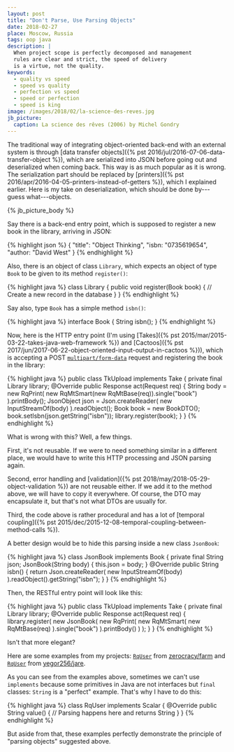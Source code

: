 ```yaml
---
layout: post
title: "Don't Parse, Use Parsing Objects"
date: 2018-02-27
place: Moscow, Russia
tags: oop java
description: |
  When project scope is perfectly decomposed and management
  rules are clear and strict, the speed of delivery
  is a virtue, not the quality.
keywords:
  - quality vs speed
  - speed vs quality
  - perfection vs speed
  - speed or perfection
  - speed is king
image: /images/2018/02/la-science-des-reves.jpg
jb_picture:
  caption: La science des rêves (2006) by Michel Gondry
---
```


<!-- here: https://www.yegor256.com/2014/09/16/getters-and-setters-are-evil.html#comment-3438202653 -->

The traditional way of integrating object-oriented back-end with an external
system is through [data transfer objects]({% pst 2016/jul/2016-07-06-data-transfer-object %}),
which are serialized into JSON before going out
and deserialized when coming back. This way is as much popular as it is wrong. The
serialization part should be replaced by [printers]({% pst 2016/apr/2016-04-05-printers-instead-of-getters %}),
which I explained earlier.
Here is my take on deserialization, which should be done by---guess what---objects.

<!--more-->

{% jb_picture_body %}

Say there is a back-end entry point, which is supposed to register a new
book in the library, arriving in JSON:

{% highlight json %}
{
  "title": "Object Thinking",
  "isbn: "0735619654",
  "author: "David West"
}
{% endhighlight %}

Also, there is an object of class `Library`, which expects an object of type
`Book` to be given to its method `register()`:

{% highlight java %}
class Library {
  public void register(Book book) {
    // Create a new record in the database
  }
}
{% endhighlight %}

Say also, type `Book` has a simple method `isbn()`:

{% highlight java %}
interface Book {
  String isbn();
}
{% endhighlight %}

Now, here is the HTTP entry point
(I'm using [Takes]({% pst 2015/mar/2015-03-22-takes-java-web-framework %})
and [Cactoos]({% pst 2017/jun/2017-06-22-object-oriented-input-output-in-cactoos %})),
which is accepting
a POST [`multipart/form-data`](https://www.ietf.org/rfc/rfc2045.txt)
request and registering the book in the library:

{% highlight java %}
public class TkUpload implements Take {
  private final Library library;
  @Override
  public Response act(Request req) {
    String body = new RqPrint(
      new RqMtSmart(new RqMtBase(req)).single("book")
    ).printBody();
    JsonObject json = Json.createReader(
      new InputStreamOf(body)
    ).readObject();
    Book book = new BookDTO();
    book.setIsbn(json.getString("isbn"));
    library.register(book);
  }
}
{% endhighlight %}

What is wrong with this? Well, a few things.

First, it's not reusable. If we were to need something similar in a different
place, we would have to write this HTTP processing and JSON parsing again.

Second, error handling and
[validation]({% pst 2018/may/2018-05-29-object-validation %})
are not reusable either. If we add
it to the method above, we will have to copy it everywhere. Of course,
the DTO may encapsulate it, but that's not what DTOs are usually for.

Third, the code above is rather procedural and has a lot of
[temporal coupling]({% pst 2015/dec/2015-12-08-temporal-coupling-between-method-calls %}).

A better design would be to hide this parsing inside a new class `JsonBook`:

{% highlight java %}
class JsonBook implements Book {
  private final String json;
  JsonBook(String body) {
    this.json = body;
  }
  @Override
  public String isbn() {
    return Json.createReader(
      new InputStreamOf(body)
    ).readObject().getString("isbn");
  }
}
{% endhighlight %}

Then, the RESTful entry point will look like this:

{% highlight java %}
public class TkUpload implements Take {
  private final Library library;
  @Override
  public Response act(Request req) {
    library.register(
      new JsonBook(
        new RqPrint(
          new RqMtSmart(
            new RqMtBase(req)
          ).single("book")
        ).printBody()
      )
    );
  }
}
{% endhighlight %}

Isn't that more elegant?

Here are some examples from my projects:
[`RqUser`](https://github.com/zerocracy/farm/blob/0.21/src/main/java/com/zerocracy/tk/RqUser.java)
from [zerocracy/farm](https://github.com/zerocracy/farm/) and
[`RqUser`](https://github.com/yegor256/jare/blob/0.11.2/src/main/java/io/jare/tk/RqUser.java)
from [yegor256/jare](https://github.com/yegor256/jare/blob/0.11.2/src/main/java/io/jare/tk/RqUser.java).

As you can see from the examples above, sometimes we can't use `implements`
because some primitives in Java are not interfaces but `final` classes:
`String` is a "perfect" example. That's why I have to do this:

{% highlight java %}
class RqUser implements Scalar<String> {
  @Override
  public String value() {
    // Parsing happens here and returns String
  }
}
{% endhighlight %}

But aside from that, these examples perfectly demonstrate the principle
of "parsing objects" suggested above.
